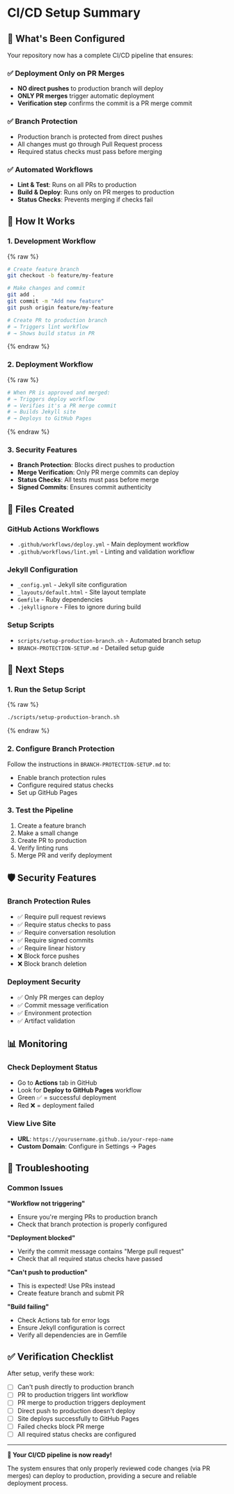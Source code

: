 # CI/CD Setup Summary

## 🎯 What's Been Configured

Your repository now has a complete CI/CD pipeline that ensures:

### ✅ **Deployment Only on PR Merges**
- **NO direct pushes** to production branch will deploy
- **ONLY PR merges** trigger automatic deployment
- **Verification step** confirms the commit is a PR merge commit

### ✅ **Branch Protection**
- Production branch is protected from direct pushes
- All changes must go through Pull Request process
- Required status checks must pass before merging

### ✅ **Automated Workflows**
- **Lint & Test**: Runs on all PRs to production
- **Build & Deploy**: Runs only on PR merges to production
- **Status Checks**: Prevents merging if checks fail

## 🚀 How It Works

### 1. **Development Workflow**

{% raw %}
```bash
# Create feature branch
git checkout -b feature/my-feature

# Make changes and commit
git add .
git commit -m "Add new feature"
git push origin feature/my-feature

# Create PR to production branch
# → Triggers lint workflow
# → Shows build status in PR
```
{% endraw %}


### 2. **Deployment Workflow**

{% raw %}
```bash
# When PR is approved and merged:
# → Triggers deploy workflow
# → Verifies it's a PR merge commit
# → Builds Jekyll site
# → Deploys to GitHub Pages
```
{% endraw %}


### 3. **Security Features**
- **Branch Protection**: Blocks direct pushes to production
- **Merge Verification**: Only PR merge commits can deploy
- **Status Checks**: All tests must pass before merge
- **Signed Commits**: Ensures commit authenticity

## 📁 Files Created

### GitHub Actions Workflows
- `.github/workflows/deploy.yml` - Main deployment workflow
- `.github/workflows/lint.yml` - Linting and validation workflow

### Jekyll Configuration
- `_config.yml` - Jekyll site configuration
- `_layouts/default.html` - Site layout template
- `Gemfile` - Ruby dependencies
- `.jekyllignore` - Files to ignore during build

### Setup Scripts
- `scripts/setup-production-branch.sh` - Automated branch setup
- `BRANCH-PROTECTION-SETUP.md` - Detailed setup guide

## 🔧 Next Steps

### 1. **Run the Setup Script**

{% raw %}
```bash
./scripts/setup-production-branch.sh
```
{% endraw %}


### 2. **Configure Branch Protection**
Follow the instructions in `BRANCH-PROTECTION-SETUP.md` to:
- Enable branch protection rules
- Configure required status checks
- Set up GitHub Pages

### 3. **Test the Pipeline**
1. Create a feature branch
2. Make a small change
3. Create PR to production
4. Verify linting runs
5. Merge PR and verify deployment

## 🛡️ Security Features

### Branch Protection Rules
- ✅ Require pull request reviews
- ✅ Require status checks to pass
- ✅ Require conversation resolution
- ✅ Require signed commits
- ✅ Require linear history
- ❌ Block force pushes
- ❌ Block branch deletion

### Deployment Security
- ✅ Only PR merges can deploy
- ✅ Commit message verification
- ✅ Environment protection
- ✅ Artifact validation

## 📊 Monitoring

### Check Deployment Status
- Go to **Actions** tab in GitHub
- Look for **Deploy to GitHub Pages** workflow
- Green ✅ = successful deployment
- Red ❌ = deployment failed

### View Live Site
- **URL**: `https://yourusername.github.io/your-repo-name`
- **Custom Domain**: Configure in Settings → Pages

## 🚨 Troubleshooting

### Common Issues

**"Workflow not triggering"**
- Ensure you're merging PRs to production branch
- Check that branch protection is properly configured

**"Deployment blocked"**
- Verify the commit message contains "Merge pull request"
- Check that all required status checks have passed

**"Can't push to production"**
- This is expected! Use PRs instead
- Create feature branch and submit PR

**"Build failing"**
- Check Actions tab for error logs
- Ensure Jekyll configuration is correct
- Verify all dependencies are in Gemfile

## ✅ Verification Checklist

After setup, verify these work:

- [ ] Can't push directly to production branch
- [ ] PR to production triggers lint workflow
- [ ] PR merge to production triggers deployment
- [ ] Direct push to production doesn't deploy
- [ ] Site deploys successfully to GitHub Pages
- [ ] Failed checks block PR merge
- [ ] All required status checks are configured

---

**🎉 Your CI/CD pipeline is now ready!** 

The system ensures that only properly reviewed code changes (via PR merges) can deploy to production, providing a secure and reliable deployment process.
